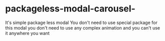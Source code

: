 # packageless-modal-carousel-
It's simple package less modal You don't need to use special package for this modal you don't need to use any complex animation and you can't use it anywhere you want
